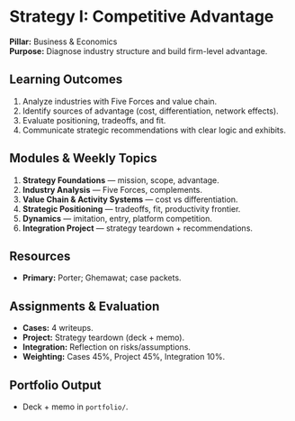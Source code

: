 # Strategy I: Competitive Advantage
**Pillar:** Business & Economics  
**Purpose:** Diagnose industry structure and build firm-level advantage.

## Learning Outcomes
1. Analyze industries with Five Forces and value chain.
2. Identify sources of advantage (cost, differentiation, network effects).
3. Evaluate positioning, tradeoffs, and fit.
4. Communicate strategic recommendations with clear logic and exhibits.

## Modules & Weekly Topics
1. **Strategy Foundations** — mission, scope, advantage.
2. **Industry Analysis** — Five Forces, complements.
3. **Value Chain & Activity Systems** — cost vs differentiation.
4. **Strategic Positioning** — tradeoffs, fit, productivity frontier.
5. **Dynamics** — imitation, entry, platform competition.
6. **Integration Project** — strategy teardown + recommendations.

## Resources
- **Primary:** Porter; Ghemawat; case packets.

## Assignments & Evaluation
- **Cases:** 4 writeups.
- **Project:** Strategy teardown (deck + memo).
- **Integration:** Reflection on risks/assumptions.
- **Weighting:** Cases 45%, Project 45%, Integration 10%.

## Portfolio Output
- Deck + memo in `portfolio/`.
